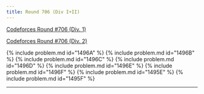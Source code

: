 ```yaml
---
title: Round 706 (Div I+II)
---
```


[Codeforces Round #706 (Div. 1)](https://codeforces.com/contest/1495)

[Codeforces Round #706 (Div. 2)](https://codeforces.com/contest/1496)

{% include problem.md id="1496A" %}
{% include problem.md id="1496B" %}
{% include problem.md id="1496C" %}
{% include problem.md id="1496D" %}
{% include problem.md id="1496E" %}
{% include problem.md id="1496F" %}
{% include problem.md id="1495E" %}
{% include problem.md id="1495F" %}

* * *

<object data='notes/R-706.pdf' width='1000' height='1000' type='application/pdf'/>

